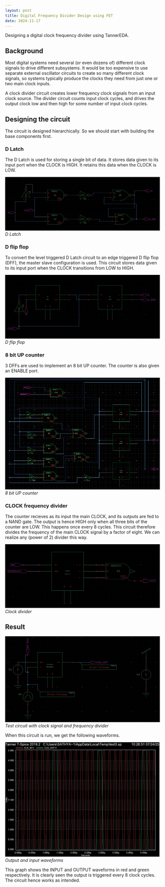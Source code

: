 ```yaml
---
layout: post
title: Digital Frequency Divider Design using FET
date: 2024-11-17
---
```


Designing a digital clock frequency divider using TannerEDA.

## Background

Most digital systems need several (or even dozens of) different clock signals to drive different subsystems. It would be too expensive to use separate external oscillator circuits to create so many different clock signals, so systems typically produce the clocks they need from just one or two main clock inputs. 

A clock divider circuit creates lower frequency clock signals from an input clock source. The divider circuit counts input clock cycles, and drives the output clock low and then high for some number of input clock cycles.

## Designing the circuit

The circuit is designed hierarchically. So we should start with building the base components first.

### D Latch

The D Latch is used for storing a single bit of data. It stores data given to its input port when the CLOCK is HIGH. It retains this data when the CLOCK is LOW.

![D Latch](../clockdiv/dlatch.JPG)
_D Latch_

### D flip flop

To convert the level triggered D Latch circuit to an edge triggered D flip flop (DFF), the master slave configuration is used.
This circuit stores data given to its input port when the CLOCK transitions from LOW to HIGH.

![D flip flop](../clockdiv/dff.JPG)
_D flip flop_

### 8 bit UP counter

3 DFFs are used to implement an 8 bit UP counter. The counter is also given an ENABLE port.

![8 bit UP counter](../clockdiv/counter.JPG)
_8 bit UP counter_

### CLOCK frequency divider

The counter recieves as its input the main CLOCK, and its outputs are fed to a NAND gate. The output is hence HIGH only when all three bits of the counter are LOW. This happens once every 8 cycles. This circuit therefore divides the frequency of the main CLOCK signal by a factor of eight. We can realize any (power of 2) divider this way.

![Clock Divider](../clockdiv/divider.JPG)
_Clock divider_

## Result

![Test circuit](../clockdiv/testcircuit.JPG)
_Test circuit with clock signal and frequency divider_

When this circuit is run, we get the following waveforms.

![waveform](../clockdiv/waveform.JPG)
_Output and input waveforms_

This graph shows the INPUT and OUTPUT waveforms in red and green respectively. It is clearly seen the output is triggered every 8 clock cycles. The circuit hence works as intended.